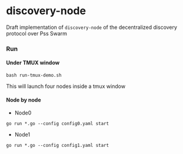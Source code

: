 # discovery-node
Draft implementation of `discovery-node` of the decentralized discovery protocol over Pss Swarm

### Run

#### Under TMUX window
```
bash run-tmux-demo.sh
```
This will launch four nodes inside a tmux window

#### Node by node
- Node0
```
go run *.go --config config0.yaml start
```

- Node1
```
go run *.go --config config1.yaml start
```
